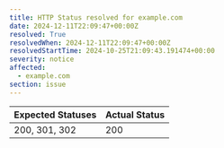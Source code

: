 ```yaml
---
title: HTTP Status resolved for example.com
date: 2024-12-11T22:09:47+00:00Z
resolved: True
resolvedWhen: 2024-12-11T22:09:47+00:00Z
resolvedStartTime: 2024-10-25T21:09:43.191474+00:00
severity: notice
affected:
  - example.com
section: issue
---
```


| Expected Statuses | Actual Status  |
|-------------------|----------------|
| 200, 301, 302 | 200 |
